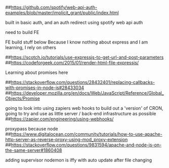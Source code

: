 ##https://github.com/spotify/web-api-auth-examples/blob/master/implicit_grant/public/index.html

built in basic auth, and an auth redirect using spotify web api auth

need to build FE


FE build stuff below
Because I know nothing about express and I am learning, I rely on others

##https://scotch.io/tutorials/use-expressjs-to-get-url-and-post-parameters
##https://codeforgeek.com/2015/01/render-html-file-expressjs/

Learning about promises here 

##https://stackoverflow.com/questions/28432401/replacing-callbacks-with-promises-in-node-js#28433034
##https://developer.mozilla.org/en/docs/Web/JavaScript/Reference/Global_Objects/Promise

going to look into using zapiers web hooks to build out a 'version' of CRON, going to try and use as little server / back-end infrastructure as possible
##https://zapier.com/engineering/using-webhooks/

proxypass because node
##https://www.digitalocean.com/community/tutorials/how-to-use-apache-http-server-as-reverse-proxy-using-mod_proxy-extension
##https://stackoverflow.com/questions/9831594/apache-and-node-js-on-the-same-server#1860408

adding supervisor nodemon is iffy with auto update after file changing
##
